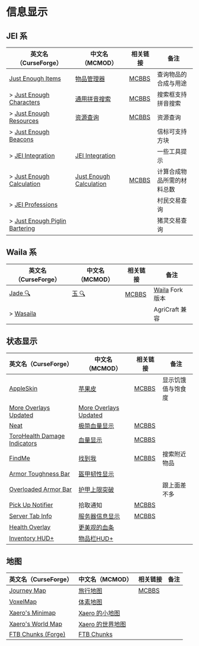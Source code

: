 # 信息显示

## JEI 系

| 英文名（CurseForge）                                                                                        | 中文名（MCMOD）                                                 | 相关链接                                              | 备注                       |
| ----------------------------------------------------------------------------------------------------------- | --------------------------------------------------------------- | ----------------------------------------------------- | -------------------------- |
| [Just Enough Items](https://www.curseforge.com/minecraft/mc-mods/jei)                                       | [物品管理器](https://www.mcmod.cn/class/459.html)               | [MCBBS](https://www.mcbbs.net/thread-660463-1-1.html) | 查询物品的合成与用途       |
| > [Just Enough Characters](https://www.curseforge.com/minecraft/mc-mods/just-enough-characters)             | [通用拼音搜索](https://www.mcmod.cn/class/840.html)             | [MCBBS](https://www.mcbbs.net/thread-639271-1-1.html) | 搜索框支持拼音搜索         |
| > [Just Enough Resources](https://www.curseforge.com/minecraft/mc-mods/just-enough-resources-jer)           | [资源查询](https://www.mcmod.cn/class/855.html)                 | [MCBBS](https://www.mcbbs.net/thread-808282-1-1.html) | 资源查询                   |
| > [Just Enough Beacons](https://www.curseforge.com/minecraft/mc-mods/just-enough-beacons)                   |                                                                 |                                                       | 信标可支持方块             |
| > [JEI Integration](https://www.curseforge.com/minecraft/mc-mods/jei-integration)                           | [JEI Integration](https://www.mcmod.cn/class/2077.html)         |                                                       | 一些工具提示               |
| > [Just Enough Calculation](https://www.curseforge.com/minecraft/mc-mods/just-enough-calculation)           | [Just Enough Calculation](https://www.mcmod.cn/class/3643.html) | [MCBBS](https://www.mcbbs.net/thread-561503-1-1.html) | 计算合成物品所需的材料总数 |
| > [JEI Professions](https://www.curseforge.com/minecraft/mc-mods/jei-professions)                           |                                                                 |                                                       | 村民交易查询               |
| > [Just Enough Piglin Bartering](https://www.curseforge.com/minecraft/mc-mods/just-enough-piglin-bartering) |                                                                 |                                                       | 猪灵交易查询               |

## Waila 系

| 英文名（CurseForge）                                              | 中文名（MCMOD）                              | 相关链接                                              | 备注                                                                  |
| ----------------------------------------------------------------- | -------------------------------------------- | ----------------------------------------------------- | --------------------------------------------------------------------- |
| [Jade 🔍](https://www.curseforge.com/minecraft/mc-mods/jade)       | [玉 🔍](https://www.mcmod.cn/class/3482.html) | [MCBBS](https://www.mcbbs.net/thread-874937-1-1.html) | [Waila](https://www.curseforge.com/minecraft/mc-mods/waila) Fork 版本 |
| > [Wasaila](https://www.curseforge.com/minecraft/mc-mods/wasaila) |                                              |                                                       | AgriCraft 兼容                                                        |

## 状态显示

| 英文名（CurseForge）                                                                                      | 中文名（MCMOD）                                               | 相关链接                                               | 备注               |
| --------------------------------------------------------------------------------------------------------- | ------------------------------------------------------------- | ------------------------------------------------------ | ------------------ |
| [AppleSkin](https://www.curseforge.com/minecraft/mc-mods/appleskin)                                       | [苹果皮](https://www.mcmod.cn/class/744.html)                 | [MCBBS](https://www.mcbbs.net/thread-808144-1-1.html)  | 显示饥饿值与饱食度 |
| [More Overlays Updated](https://www.curseforge.com/minecraft/mc-mods/more-overlays-updated)               | [More Overlays Updated](https://www.mcmod.cn/class/2746.html) |                                                        |                    |
| [Neat](https://www.curseforge.com/minecraft/mc-mods/neat)                                                 | [极简血量显示](https://www.mcmod.cn/class/619.html)           | [MCBBS](https://www.mcbbs.net/thread-938958-1-1.html)  |                    |
| [ToroHealth Damage Indicators](https://www.curseforge.com/minecraft/mc-mods/torohealth-damage-indicators) | [血量显示](https://www.mcmod.cn/class/1015.html)              | [MCBBS](https://www.mcbbs.net/thread-628833-1-1.html)  |                    |
| [FindMe](https://www.curseforge.com/minecraft/mc-mods/findme)                                             | [找到我](https://www.mcmod.cn/class/2156.html)                | [MCBBS](https://www.mcbbs.net/thread-790741-1-1.html)  | 搜索附近物品       |
| [Armor Toughness Bar](https://www.curseforge.com/minecraft/mc-mods/armor-toughness-bar)                   | [盔甲韧性显示](https://www.mcmod.cn/class/2964.html)          |                                                        |                    |
| [Overloaded Armor Bar](https://www.curseforge.com/minecraft/mc-mods/overloaded-armor-bar)                 | [护甲上限突破](https://www.mcmod.cn/class/3131.html)          |                                                        | 跟上面差不多       |
| [Pick Up Notifier](https://www.curseforge.com/minecraft/mc-mods/pick-up-notifier)                         | 拾取通知                                                      | [MCBBS](https://www.mcbbs.net/thread-1123313-1-1.html) |                    |
| [Server Tab Info](https://www.curseforge.com/minecraft/mc-mods/server-tab-info)                           | [服务器信息显示](https://www.mcmod.cn/class/2717.html)        | [MCBBS](https://www.mcbbs.net/thread-790756-1-1.html)  |                    |
| [Health Overlay](https://www.curseforge.com/minecraft/mc-mods/health-overlay)                             | [更美观的血条](https://www.mcmod.cn/class/1871.html)          |                                                        |                    |
| [Inventory HUD+](https://www.curseforge.com/minecraft/mc-mods/inventory-hud-forge)                        | [物品栏HUD+](https://www.mcmod.cn/class/3395.html)            |                                                        |                    |

## 地图

| 英文名（CurseForge）                                                                | 中文名（MCMOD）                                          | 相关链接                                              | 备注 |
| ----------------------------------------------------------------------------------- | -------------------------------------------------------- | ----------------------------------------------------- | ---- |
| [Journey Map](https://www.curseforge.com/minecraft/mc-mods/journeymap)              | [旅行地图](https://www.mcmod.cn/class/198.html)          | [MCBBS](https://www.mcbbs.net/thread-612917-1-1.html) |      |
| [VoxelMap](https://www.curseforge.com/minecraft/mc-mods/voxelmap)                   | [体素地图](https://www.mcmod.cn/class/981.html)          |                                                       |      |
| [Xaero's Minimap](https://www.curseforge.com/minecraft/mc-mods/xaeros-minimap)      | [Xaero 的小地图](https://www.mcmod.cn/class/1701.html)   |                                                       |      |
| [Xaero's World Map](https://www.curseforge.com/minecraft/mc-mods/xaeros-world-map)  | [Xaero 的世界地图](https://www.mcmod.cn/class/1483.html) |                                                       |      |
| [FTB Chunks (Forge)](https://www.curseforge.com/minecraft/mc-mods/ftb-chunks-forge) | [FTB Chunks](https://www.mcmod.cn/class/3201.html)       |                                                       |      |

